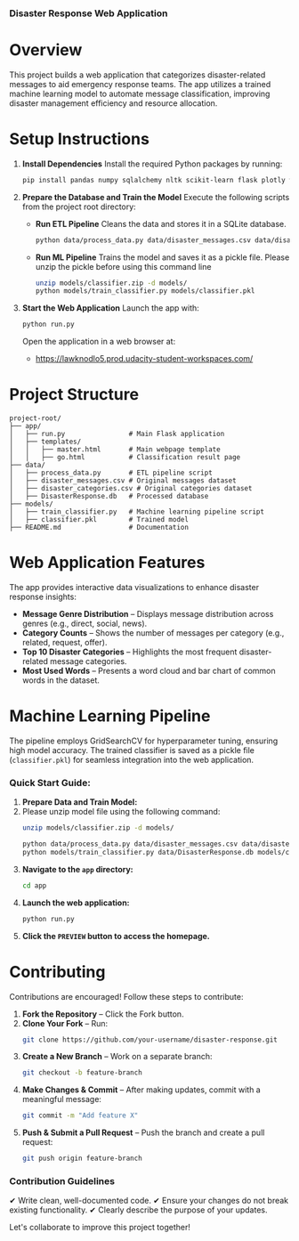 ### Disaster Response Web Application

# Overview

This project builds a web application that categorizes disaster-related messages to aid emergency response teams. The app utilizes a trained machine learning model to automate message classification, improving disaster management efficiency and resource allocation.

# Setup Instructions

1) **Install Dependencies**
   Install the required Python packages by running:
   ```sh
   pip install pandas numpy sqlalchemy nltk scikit-learn flask plotly wordcloud joblib
   ```

2) **Prepare the Database and Train the Model**
   Execute the following scripts from the project root directory:

   - **Run ETL Pipeline**
     Cleans the data and stores it in a SQLite database.
     ```sh
     python data/process_data.py data/disaster_messages.csv data/disaster_categories.csv data/DisasterResponse.db
     ```
   - **Run ML Pipeline**
     Trains the model and saves it as a pickle file. Please unzip the pickle before using this command line
     ```sh
     unzip models/classifier.zip -d models/
     python models/train_classifier.py models/classifier.pkl
     ```

3) **Start the Web Application**
   Launch the app with:
   ```sh
   python run.py
   ```
   Open the application in a web browser at:
   - https://lawknodlo5.prod.udacity-student-workspaces.com/

# Project Structure

```
project-root/
├── app/
│   ├── run.py                # Main Flask application
│   ├── templates/
│   │   ├── master.html       # Main webpage template
│   │   ├── go.html           # Classification result page
├── data/
│   ├── process_data.py       # ETL pipeline script
│   ├── disaster_messages.csv # Original messages dataset
│   ├── disaster_categories.csv # Original categories dataset
│   ├── DisasterResponse.db   # Processed database
├── models/
│   ├── train_classifier.py   # Machine learning pipeline script
│   ├── classifier.pkl        # Trained model
├── README.md                 # Documentation
```

# Web Application Features

The app provides interactive data visualizations to enhance disaster response insights:

- **Message Genre Distribution** – Displays message distribution across genres (e.g., direct, social, news).
- **Category Counts** – Shows the number of messages per category (e.g., related, request, offer).
- **Top 10 Disaster Categories** – Highlights the most frequent disaster-related message categories.
- **Most Used Words** – Presents a word cloud and bar chart of common words in the dataset.

# Machine Learning Pipeline

The pipeline employs GridSearchCV for hyperparameter tuning, ensuring high model accuracy. The trained classifier is saved as a pickle file (`classifier.pkl`) for seamless integration into the web application.

### Quick Start Guide:
1. **Prepare Data and Train Model:**
2. Please unzip model file using the following command:
   ```sh
   unzip models/classifier.zip -d models/
   ```
   ```sh
   python data/process_data.py data/disaster_messages.csv data/disaster_categories.csv data/DisasterResponse.db
   python models/train_classifier.py data/DisasterResponse.db models/classifier.pkl
   ```
4. **Navigate to the `app` directory:**
   ```sh
   cd app
   ```
5. **Launch the web application:**
   ```sh
   python run.py
   ```
6. **Click the `PREVIEW` button to access the homepage.**

# Contributing

Contributions are encouraged! Follow these steps to contribute:

1. **Fork the Repository** – Click the Fork button.
2. **Clone Your Fork** – Run:
   ```sh
   git clone https://github.com/your-username/disaster-response.git
   ```
3. **Create a New Branch** – Work on a separate branch:
   ```sh
   git checkout -b feature-branch
   ```
4. **Make Changes & Commit** – After making updates, commit with a meaningful message:
   ```sh
   git commit -m "Add feature X"
   ```
5. **Push & Submit a Pull Request** – Push the branch and create a pull request:
   ```sh
   git push origin feature-branch
   ```

### Contribution Guidelines
✔ Write clean, well-documented code.
✔ Ensure your changes do not break existing functionality.
✔ Clearly describe the purpose of your updates.

Let's collaborate to improve this project together!
